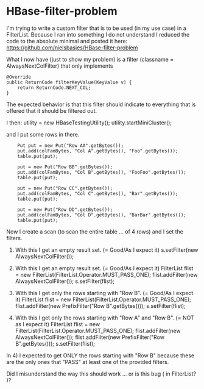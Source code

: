 HBase-filter-problem
====================

I'm trying to write a custom filter that is to be used (in my use case) in a FilterList.
Because I ran into something I do not understand I reduced the code to the absolute minimal and posted it here:
https://github.com/nielsbasjes/HBase-filter-problem

What I now have (just to show my problem) is a filter (classname = AlwaysNextColFilter) that only implements 

    @Override
    public ReturnCode filterKeyValue(KeyValue v) {
        return ReturnCode.NEXT_COL;
    }

The expected behavior is that this filter should indicate to everything that is offered that it should be filtered out.

I then:
        utility = new HBaseTestingUtility();
        utility.startMiniCluster();

and I put some rows in there.

        Put put = new Put("Row AA".getBytes());
        put.add(colFamBytes, "Col A".getBytes(), "Foo".getBytes());
        table.put(put);

        put = new Put("Row BB".getBytes());
        put.add(colFamBytes, "Col B".getBytes(), "FooFoo".getBytes());
        table.put(put);

        put = new Put("Row CC".getBytes());
        put.add(colFamBytes, "Col C".getBytes(), "Bar".getBytes());
        table.put(put);

        put = new Put("Row DD".getBytes());
        put.add(colFamBytes, "Col D".getBytes(), "BarBar".getBytes());
        table.put(put);

Now I create a scan (to scan the entire table ... of 4 rows) and I set the filters.

1) With this I get an empty result set.  (= Good/As I expect it)
        s.setFilter(new AlwaysNextColFilter());

2) With this I get an empty result set.  (= Good/As I expect it)
        FilterList flist = new FilterList(FilterList.Operator.MUST_PASS_ONE);
        flist.addFilter(new AlwaysNextColFilter());
        s.setFilter(flist);

3) With this I get only the rows starting with "Row B".  (= Good/As I expect it)
        FilterList flist = new FilterList(FilterList.Operator.MUST_PASS_ONE);
        flist.addFilter(new PrefixFilter("Row B".getBytes()));
        s.setFilter(flist);

4) With this I get only the rows starting with "Row A" and "Row B".  (= NOT as I expect it)
        FilterList flist = new FilterList(FilterList.Operator.MUST_PASS_ONE);
        flist.addFilter(new AlwaysNextColFilter());
        flist.addFilter(new PrefixFilter("Row B".getBytes()));
        s.setFilter(flist);

In 4) I expected to get ONLY the rows starting with "Row B" because these are the only ones that "PASS" at least one of the provided filters.

Did I misunderstand the way this should work ... or is this bug ( in FilterList? )?

